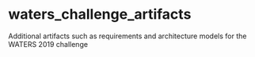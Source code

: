 # waters_challenge_artifacts
Additional artifacts such as requirements and architecture models for the WATERS 2019 challenge
